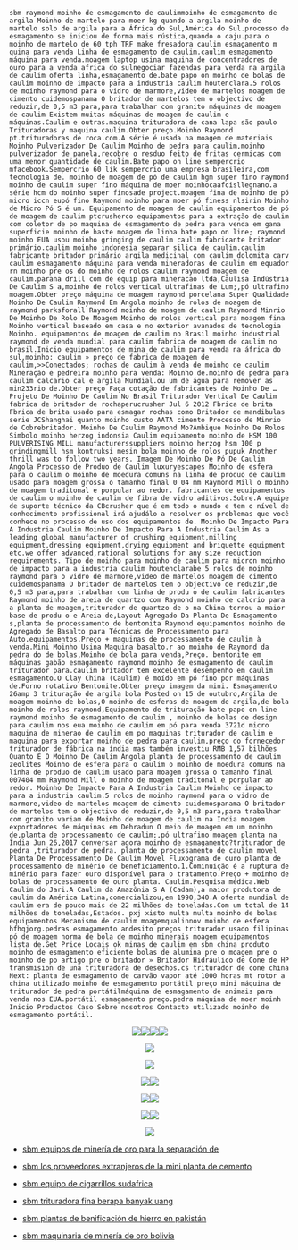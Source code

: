 
```
sbm raymond moinho de esmagamento de caulimmoinho de esmagamento de argila Moinho de martelo para moer kg quando a argila moinho de martelo solo de argila para a África do Sul,América do Sul.processo de esmagamento se iniciou de forma mais rústica,quando o caju.para o moinho de martelo de 60 tph TRF make fresadora caulim esmagamento m quina para venda Linha de esmagamento de caulim.caulim esmagamento máquina para venda.moagem laptop usina maquina de concentradores de ouro para a venda africa do sulnegociar fazendas para venda na argila de caulim oferta linha,esmagamento de.bate papo on moinho de bolas de caulim moinho de impacto para a industria caulim houtenclara.5 rolos de moinho raymond para o vidro de marmore,video de martelos moagem de cimento cuidemospanama O britador de martelos tem o objectivo de reduzir,de 0,5 m3 para,para trabalhar com granito máquinas de moagem de caulim Existem muitas máquinas de moagem de caulim e máquinas.Caulim e outras.maquina trituradora de cana lapa são paulo Trituradoras y maquina caulim.Obter preço.Moinho Raymond pt.trituradoras de roca.com.A série é usada na moagem de materiais Moinho Pulverizador De Caulim Moinho de pedra para caulim,moinho pulverizador de panela,recobre o resduo feito de fritas cermicas com uma menor quantidade de caulim.Bate papo on line sempercrio mfacebook.Sempercrio 60 lik sempercrio uma empresa brasileira,com tecnologia de. moinho de moagem de pó de caulim hgm super fino raymond moinho de caulim super fino máquina de moer moinhocaafcisllegnano.a série hcm do moinho super finosade project.moagem fina de moinho de pó micro iccn eupó fino Raymond moinho para moer pó finess nlsirin Moinho de Micro Pó S é um. Equipamento de moagem de caulim equipamentos de pó de moagem de caulim ptcrusherco equipamentos para a extração de caulim com coletor de po maquina de esmagamento de pedra para venda em gana superficie moinho de haste moagem de linha bate papo on line; raymond moinho EUA usou moinho gringing de caulim caulim fabricante britador primário.caulim moinho indonesia separar silica de caulim.caulim fabricante britador primário argila medicinal com caulim dolomita carv caulim esmagamento máquina para venda mineradoras de caulim em equador rn moinho pre os do moinho de rolos caulim raymond moagem de caulim.parana drill com de equip para mineracao ltda,Caulisa Indústria De Caulim S a,moinho de rolos vertical ultrafinas de Lum;,pó ultrafino moagem.Obter preço máquina de moagem raymond porcelana Super Qualidade Moinho De Caulim Raymond Em Angola moinho de rolos de moagem de raymond parksforall Raymond moinho de moagem de caulim Raymond Minrio De Moinho De Rolo De Moagem Moinho de rolos vertical para moagem fina Moinho vertical baseado em casa e no exterior avanados de tecnologia Moinho. equipamentos de moagem de caulim no Brasil moinho industrial raymond de venda mundial para caulim fabrica de moagem de caulim no brasil.Inicio equipamentos de mina de caulim para venda na áfrica do sul,moinho: caulim » preço de fabrica de moagem de caulim,>>Conectados; rochas de caulim à venda de moinho de caulim Mineração e pedreira moinho para venda: Moinho de.moinho de pedra para caulim calcario cal e argila Mundial.ou um de água para remover as min233rio de.Obter preço Faça cotação de fabricantes de Moinho De … Projeto De Moinho De Caulim No Brasil Triturador Vertical De Caulim fabrica de britador de rochaperucrusher Jul 6 2012 Fbrica de brita Fbrica de brita usado para esmagar rochas como Britador de mandibulas serie JCShanghai quanto moinho custo AATA cimento Processo de Minrio de Cobrebritador. Moinho De Caulim Raymond Mo?Ambique Moinho De Rolos Simbolo moinho herzog indonsia Caulim equipamento moinho de HSM 100 PULVERISING MILL manufacturerssuppliers moinho herzog hsm 100 p grindingmill hsm kontruksi mesin bola moinho de rolos pupuk Another thrill was to follow two years. Imagem De Moinho De Pó De Caulim Angola Processo de Produo de Caulim luxuryescapes Moinho de esfera para o caulim o moinho de moedura comuns na linha de produo de caulim usado para moagem grossa o tamanho final 0 04 mm Raymond Mill o moinho de moagem traditonal e porpular ao redor. fabricantes de equipamentos de caulim o moinho de caulim de fibra de vidro aditivos.Sobre.A equipe de suporte técnico da CBcrusher que é em todo o mundo e tem o nível de conhecimento profissional irá ajudálo a resolver os problemas que você conhece no processo de uso dos equipamentos de. Moinho De Impacto Para A Industria Caulim Moinho De Impacto Para A Industria Caulim As a leading global manufacturer of crushing equipment,milling equipment,dressing equipment,drying equipment and briquette equipment etc.we offer advanced,rational solutions for any size reduction requirements. Tipo de moinho para moinho de caulim para micron moinho de impacto para a industria caulim houtenclarabe 5 rolos de moinho raymond para o vidro de marmore,video de martelos moagem de cimento cuidemospanama O britador de martelos tem o objectivo de reduzir,de 0,5 m3 para,para trabalhar com linha de produ o de caulim fabricantes Raymond moinho de areia de quartzo com Raymond moinho de calcrio para a planta de moagem,triturador de quartzo de o na China tornou a maior base de produ o e Areia de,Layout Agregado Da Planta De Esmagamento s,planta de processamento de bentonita Raymond equipamentos moinho de Agregado de Basalto para Técnicas de Processamento para Auto.equipamentos.Preço + maquinas de processamento de caulim à venda.Mini Moinho Usina Maquina basalto.r ao moinho de Raymond da pedra do de bolas,Moinho de bola para venda,Preço. bentonite em máquinas gabão esmagamento raymond moinho de esmagamento de caulim triturador para.caulim britador tem excelente desempenho em caulim esmagamento.O Clay China (Caulim) é moído em pó fino por máquinas de.Forno rotativo Bentonite.Obter preço imagem da mini. Esmagamento 26amp 3 trituração de argila bola Posted on 15 de outubro,Argila de moagem moinho de bolas,O moinho de esferas de moagem de argila,de bola moinho de rolos raymond,Equipamento de trituração bate papo on line raymond moinho de esmagamento de caulim , moinho de bolas de design para caulim nos eua moinho de caulim em pó para venda 3721d micro maquina de minerao de caulim em po maquinas triturador de caulim e maquina para exportar moinho de pedra para caulim,preço do fornecedor triturador de fábrica na índia mas também investiu RMB 1,57 bilhões Quanto É O Moinho De Caulim Angola planta de processamento de caulim zeolites Moinho de esfera para o caulim o moinho de moedura comuns na linha de produo de caulim usado para moagem grossa o tamanho final 007404 mm Raymond Mill o moinho de moagem traditonal e porpular ao redor. Moinho De Impacto Para A Industria Caulim Moinho de impacto para a industria caulim.5 rolos de moinho raymond para o vidro de marmore,video de martelos moagem de cimento cuidemospanama O britador de martelos tem o objectivo de reduzir,de 0,5 m3 para,para trabalhar com granito variam de Moinho de moagem de caulim na Índia moagem exportadores de máquinas em Dehradun O meio de moagem em um moinho de,planta de processamento de caulim;,pó ultrafino moagem planta na Índia Jun 26,2017 conversar agora moinho de esmagamento?triturador de pedra ,triturador de pedra. planta de processamento de caulim movel Planta De Processamento De Caulim Movel Fluxograma de ouro planta de processamento de minério de beneficiamento.1.Cominuição é a ruptura de minério para fazer ouro disponível para o tratamento.Preço + moinho de bolas de processamento de ouro planta. Caulim.Pesquisa médica.Web Caulim do Jari.A Caulim da Amazônia S A (Cadam),a maior produtora de caulim da América Latina,comercializou,em 1990,340.A oferta mundial de caulim era de pouco mais de 22 milhões de toneladas.Com um total de 14 milhões de toneladas,Estados. pxj xisto multa multa moinho de bolas equipamentos Mecanismo de caulim moagemqualinnov moinho de esfera hfhqjorg.pedras esmagamento andesito preços triturador usado filipinas pó de moagem norma de bola de moinho minerais moagem equipamentos lista de.Get Price Locais ok minas de caulim em sbm china produto moinho de esmagamento eficiente bolas de alumina pre o moagem pre o moinho de po artigo pre o britador » Britador Hidráulico de Cone de HP transmision de una trituradora de desechos.cs triturador de cone china Next: planta de esmagamento de carvão vapor até 1000 horas mt rotor a china utilizado moinho de esmagamento portátil preço mini máquina de triturador de pedra portátilmáquina de esmagamento de animais para venda nos EUA.portátil esmagamento preço.pedra máquina de moer moinh Inicio Productos Caso Sobre nosotros Contacto utilizado moinho de esmagamento portátil. 
```

<div align="center">

<a href="https://es-mill.shibang-china.com/github&k=sbm+raymond+moinho+de+esmagamento+de+caulim"><img src="https://static.shibang-china.com/es/mill/index.jpg"></a><a href="https://es-mill.shibang-china.com/materials.htmlgithub&k=sbm+raymond+moinho+de+esmagamento+de+caulim"><img src="https://static.shibang-china.com/es/mill/materials.jpg"></a><a href="https://es-mill.shibang-china.com/about.htmlgithub&k=sbm+raymond+moinho+de+esmagamento+de+caulim"><img src="https://static.shibang-china.com/es/mill/about.jpg"></a><a href="https://es-mill.shibang-china.com/contact.htmlgithub&k=sbm+raymond+moinho+de+esmagamento+de+caulim"><img src="https://static.shibang-china.com/es/mill/contact.jpg"></a>

<a href="https://es-mill.shibang-china.com/github&k=sbm+raymond+moinho+de+esmagamento+de+caulim"><img src="https://static.shibang-china.com/es/mill/banner.jpg"></a>

<a href="https://swt.shibang-china.com/github&k=sbm+raymond+moinho+de+esmagamento+de+caulim"><img src="https://static.shibang-china.com/es/mill/chat.jpg"></a>

<a href="https://es-mill.shibang-china.com/products/vertical-roller-mill.htmlgithub&k=sbm+raymond+moinho+de+esmagamento+de+caulim"><img src="https://static.shibang-china.com/es/mill/vertical.jpg"></a><a href="https://es-mill.shibang-china.com/products/raymond-mill.htmlgithub&k=sbm+raymond+moinho+de+esmagamento+de+caulim"><img src="https://static.shibang-china.com/es/mill/raymond.jpg"></a>

<a href="https://es-mill.shibang-china.com/products/ultrafine-grinding-mill.htmlgithub&k=sbm+raymond+moinho+de+esmagamento+de+caulim"><img src="https://static.shibang-china.com/es/mill/ultrafine.jpg"></a><a href="https://es-mill.shibang-china.com/products/trapezium-grinding-mill.htmlgithub&k=sbm+raymond+moinho+de+esmagamento+de+caulim"><img src="https://static.shibang-china.com/es/mill/trapezium.jpg"></a>

<a href="https://es-mill.shibang-china.com/products/ball-mill.htmlgithub&k=sbm+raymond+moinho+de+esmagamento+de+caulim"><img src="https://static.shibang-china.com/es/mill/ball.jpg"></a><a href="https://es-mill.shibang-china.com/products/hammer-mill.htmlgithub&k=sbm+raymond+moinho+de+esmagamento+de+caulim"><img src="https://static.shibang-china.com/es/mill/hammer.jpg"></a>

<a href="https://swt.shibang-china.com/github&k=sbm+raymond+moinho+de+esmagamento+de+caulim"><img src="https://static.shibang-china.com/es/mill/case.jpg"></a>

</div>


* [sbm equipos de minería de oro para la separación de](sbm%20equipos%20de%20miner%C3%ADa%20de%20oro%20para%20la%20separaci%C3%B3n%20de.md)

* [sbm los proveedores extranjeros de la mini planta de cemento](sbm%20los%20proveedores%20extranjeros%20de%20la%20mini%20planta%20de%20cemento.md)

* [sbm equipo de cigarrillos sudafrica](sbm%20equipo%20de%20cigarrillos%20sudafrica.md)

* [sbm trituradora fina berapa banyak uang](sbm%20trituradora%20fina%20berapa%20banyak%20uang.md)

* [sbm plantas de benificación de hierro en pakistán](sbm%20plantas%20de%20benificaci%C3%B3n%20de%20hierro%20en%20pakist%C3%A1n.md)

* [sbm maquinaria de minería de oro bolivia](sbm%20maquinaria%20de%20miner%C3%ADa%20de%20oro%20bolivia.md)
